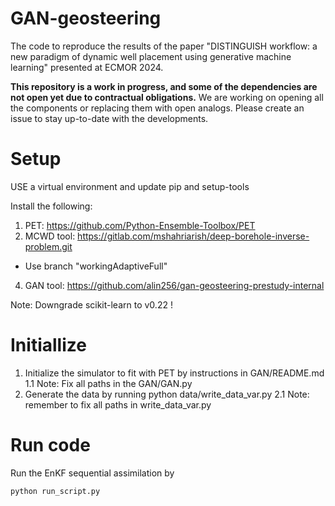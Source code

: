 # GAN-geosteering
The code to reproduce the results of the paper "DISTINGUISH workflow: a new paradigm of dynamic well placement using generative machine learning" presented at ECMOR 2024.

**This repository is a work in progress, and some of the dependencies are not open yet due to contractual obligations.** We are working on opening all the components or replacing them with open analogs. Please create an issue to stay up-to-date with the developments. 

# Setup

USE a virtual environment and update pip and setup-tools

Install the following:
1. PET: https://github.com/Python-Ensemble-Toolbox/PET
2. MCWD tool: https://gitlab.com/mshahriarish/deep-borehole-inverse-problem.git
  - Use branch "workingAdaptiveFull"
4. GAN tool: https://github.com/alin256/gan-geosteering-prestudy-internal

Note: Downgrade scikit-learn to v0.22 !

# Initiallize
1. Initialize the simulator to fit with PET by instructions in GAN/README.md
   1.1 Note: Fix all paths in the GAN/GAN.py
2. Generate the data by running python data/write_data_var.py
  2.1 Note: remember to fix all paths in write_data_var.py

# Run code
Run the EnKF sequential assimilation by

`
python run_script.py
`
